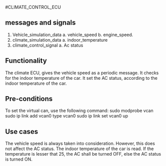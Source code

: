 #CLIMATE_CONTROL_ECU

## messages and signals
1. Vehicle_simulation_data
    a. vehicle_speed
    b. engine_speed.
 2. climate_simulation_data
    a. indoor_temperature
 3. climate_control_signal
    a. Ac status
    

## Functionality
The climate ECU, gives the vehicle speed as a periodic message. It checks for the indoor temperature of the car. It set the AC status, according to the indoor temperature of the car.

## Pre-conditions
 To set the virtual can, use the following command:
 	sudo modprobe vcan
	sudo ip link add vcan0 type vcan0
	sudo ip link set vcan0 up
 

## Use cases
The vehicle speed is always taken into consideration. However, this does not affect the AC status. The indoor temperature of the car is read. If the temperature is lesser that 25, the AC shall be turned OFF, else the AC status is turned ON.



 

